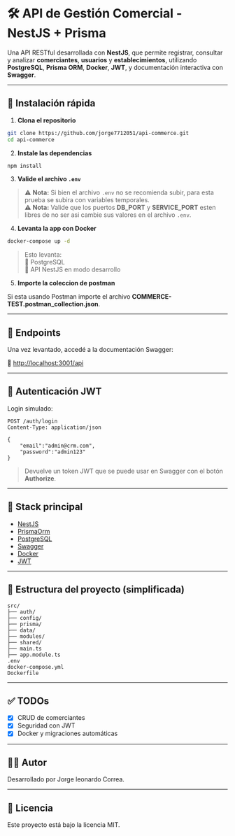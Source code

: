 # 🛠️ API de Gestión Comercial - NestJS + Prisma

Una API RESTful desarrollada con **NestJS**, que permite registrar, consultar y analizar **comerciantes**, **usuarios** y **establecimientos**, utilizando **PostgreSQL**, **Prisma ORM**, **Docker**, **JWT**, y documentación interactiva con **Swagger**.

---

## 🚀 Instalación rápida

1. **Clona el repositorio**

```bash
git clone https://github.com/jorge7712051/api-commerce.git
cd api-commerce

```

2. **Instale las dependencias**

```bash
npm install
```

3. **Valide el archivo `.env`**

> ⚠️ **Nota:** Si bien el archivo `.env` no se recomienda subir, para esta prueba se subira con variables temporales.  
> ⚠️ **Nota:** Valide que los puertos **DB_PORT** y **SERVICE_PORT** esten libres de no ser asi cambie sus valores en el archivo `.env`.

4. **Levanta la app con Docker**

```bash
docker-compose up -d
```

> Esto levanta:  
> 🐘 PostgreSQL  
> 🚀 API NestJS en modo desarrollo

5. **Importe la coleccion de postman**

Si esta usando Postman importe el archivo **COMMERCE-TEST.postman_collection.json**.

---

## 🧪 Endpoints

Una vez levantado, accedé a la documentación Swagger:

📘 [http://localhost:3001/api](http://localhost:3001/api)

---

## 🔐 Autenticación JWT

Login simulado:

```http
POST /auth/login
Content-Type: application/json

{
    "email":"admin@crm.com",
    "password":"admin123"
}
```

> Devuelve un token JWT que se puede usar en Swagger con el botón **Authorize**.

---

## 🧠 Stack principal

- [NestJS](https://nestjs.com/)
- [PrismaOrm](https://www.prisma.io/)
- [PostgreSQL](https://www.postgresql.org/)
- [Swagger](https://swagger.io/)
- [Docker](https://www.docker.com/)
- [JWT](https://jwt.io/)

---

## 📁 Estructura del proyecto (simplificada)

```
src/
├── auth/
├── config/
├── prisma/
├── data/
├── modules/
├── shared/
├── main.ts
├── app.module.ts
.env
docker-compose.yml
Dockerfile
```

---

## ✅ TODOs

- [x] CRUD de comerciantes
- [x] Seguridad con JWT
- [x] Docker y migraciones automáticas

---

## 👨‍⚕️ Autor

Desarrollado por Jorge leonardo Correa.

---

## 📝 Licencia

Este proyecto está bajo la licencia MIT.
